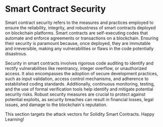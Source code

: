 # Smart Contract Security

Smart contract security refers to the measures and practices employed to ensure the reliability, integrity, and robustness of smart contracts deployed on blockchain platforms. Smart contracts are self-executing codes that automate and enforce agreements or transactions on a blockchain. Ensuring their security is paramount because, once deployed, they are immutable and irreversible, making any vulnerabilities or flaws in the code potentially disastrous.

Security in smart contracts involves rigorous code auditing to identify and rectify vulnerabilities like reentrancy, integer overflow, or unauthorized access. It also encompasses the adoption of secure development practices, such as input validation, access control mechanisms, and adherence to established coding standards. Additionally, continuous monitoring, testing, and the use of formal verification tools help identify and mitigate potential security risks. Robust security measures are crucial to protect against potential exploits, as security breaches can result in financial losses, legal issues, and damage to the blockchain's reputation.

This section targets the attack vectors for Solidity Smart Contracts. Happy Learning!
